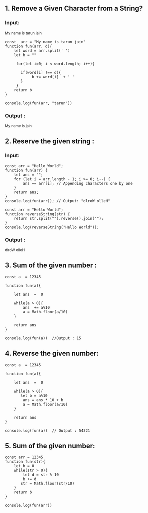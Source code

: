 ## 1. Remove a Given Character from a String?
### Input:
  <small> My name is tarun jain </small>
```
const  arr = "My name is tarun jain"
function fun(arr, d){ 
    let word = arr.split(' ')
    let b = ""
    
     for(let i=0; i < word.length; i++){
        
       if(word[i] !== d){
            b += word[i]  + ' '
       } 
     }
    return b
}

console.log(fun(arr, "tarun"))
```

### Output :
 <small> My name is jain </small>

 ## 2. Reserve the given string :
### Input:

```
const arr = "Hello World";
function fun(arr) {
    let ans = "";
    for (let i = arr.length - 1; i >= 0; i--) {
        ans += arr[i]; // Appending characters one by one
    }
    return ans;
}
console.log(fun(arr)); // Output: "dlroW olleH"
 ``` 
```
const arr = "Hello World";
function reverseString(str) {
    return str.split("").reverse().join("");
}
console.log(reverseString("Hello World"));  
 ```
### Output :
 <small> dlroW olleH </small>

 ## 3. Sum of the given number :
 
```
const a  = 12345

function fun(a){

    let ans  =  0
 
    while(a > 0){
        ans  += a%10 
        a = Math.floor(a/10)
    }
    
    return ans
}

console.log(fun(a))  //Output : 15
```
## 4. Reverse the given number: 
```
const a  = 12345

function fun(a){

    let ans  =  0
 
    while(a > 0){
       let b = a%10  
        ans = ans * 10 + b 
        a = Math.floor(a/10)
    }
    
    return ans
}

console.log(fun(a))  // Output : 54321
```
## 5. Sum of the given number: 
```
const arr = 12345
function fun(str){
    let b = 0
    while(str > 0){
        let d = str % 10
        b += d
       str = Math.floor(str/10)
    }
    return b
}

console.log(fun(arr))

```


